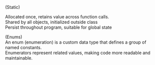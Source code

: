 (Static)  

Allocated once, retains value across function calls.  
Shared by all objects, initialized outside class  
Persist throughout program, suitable for global state

(Enums)  
An enum (enumeration) is a custom data type that defines a group of named constants.  
Enumerators represent related values, making code more readable and maintainable. 